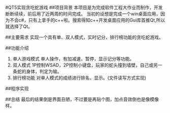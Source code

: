 #QT5实现贪吃蛇游戏
##项目背景
本项目是为完成软件工程大作业而制作，开发断断续续，前后用了近两周的时间完成。
当初的设想是完成一个win桌面应用，因为不会c#，只有上拿手的c++啦。搜索得知c++开发桌面应用的Gui库首推Qt,所以就选择了Qt。

##主要需求
实现一个具有单、双人模式，实时记分，排行榜功能的贪吃蛇游戏。

##功能介绍
1. 单人游戏模式
单人操作，有加减速，暂停，显示记分等功能。
2. 双人模式
1P控制WSAD，2P控制小键盘，玩家的蛇头撞到墙壁，自己或另一条蛇的身体，判定为输。
3. 排行榜功能
对单人模式的成绩进行排名，显示。(文件读写方式实现)

##程序实现


##总结
最后的结果倒是界面丑陋，不过要是再贴个图，加点音效倒也是像模像样。